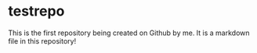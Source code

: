 # testrepo
This is the first repository being created on Github by me.
It is a markdown file in this repository!
